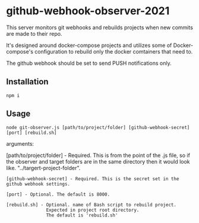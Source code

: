 # github-webhook-observer-2021

This server monitors git webhooks and rebuilds projects when new commits are made to their repo. 

It's designed around docker-compose projects and utilizes some of Docker-compose's configuration to rebuild only the docker comtainers that need to.

The github webhook should be set to send PUSH notifications only.

## Installation
```
npm i
```

## Usage
```
node git-observer.js [path/to/project/folder] [github-webhook-secret] [port] [rebuild.sh]
```
arguments:

[path/to/project/folder] - Required. This is from the point of the .js file, 
        so if the observer and target folders are in the same directory then it would
        look like. "../targert-project-folder".

    [github-webhook-secret] - Required. This is the secret set in the github webhook settings.

    [port] - Optional. The default is 8000.

    [rebuild.sh] - Optional. name of Bash script to rebuild project. 
                   Expected in project root directory. 
                   The default is 'rebuild.sh'

